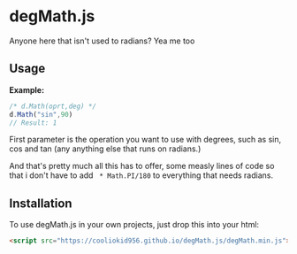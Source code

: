 # degMath.js
Anyone here that isn't used to radians? Yea me too

## Usage

**Example:**
```js
/* d.Math(oprt,deg) */
d.Math("sin",90)
// Result: 1
```
First parameter is the operation you want to use with degrees, such as sin, cos and tan (any anything else that runs on radians.)

And that's pretty much all this has to offer, some measly lines of code so that i don't have to add ` * Math.PI/180` to everything that needs radians.
## Installation

To use degMath.js in your own projects, just drop this into your html:
```html
<script src="https://cooliokid956.github.io/degMath.js/degMath.min.js"></script>
```
